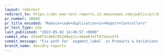 ```yaml
---
layout: redirect
redirect_to: https://a8c-woo-test-reports.s3.amazonaws.com/public/pr/38048/e2e/index.html
pr_number: 38048
pr_title_encoded: "Reduce+code+duplication+in+Report+Controllers"
pr_test_type: e2e
last_published: "2023-05-02 14:49:57 +0000"
commit_sha: d35e8f3c460c05240ea1ccabee07eff475ee1475
commit_message: "Fix path for `segment_label` in Products & Variations schema"
branch_name: dev/dry-reports
---
```

